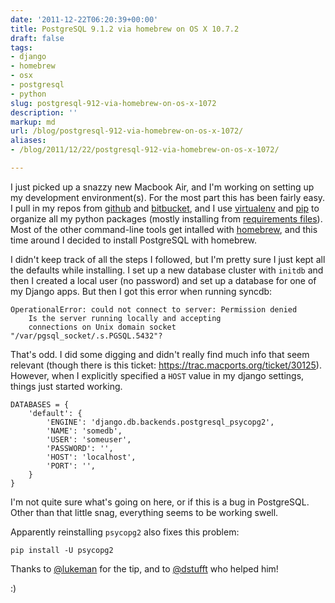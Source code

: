 ```yaml
---
date: '2011-12-22T06:20:39+00:00'
title: PostgreSQL 9.1.2 via homebrew on OS X 10.7.2
draft: false
tags:
- django
- homebrew
- osx
- postgresql
- python
slug: postgresql-912-via-homebrew-on-os-x-1072
description: ''
markup: md
url: /blog/postgresql-912-via-homebrew-on-os-x-1072/
aliases:
- /blog/2011/12/22/postgresql-912-via-homebrew-on-os-x-1072/

---
```


I just picked up a snazzy new Macbook Air, and I'm working on setting up my development 
 environment(s). For the most part this has been fairly easy. I pull in my repos from 
 [github](https://github.com/bradmontgomery) and [bitbucket](https://bitbucket.org/bkmontgomery), 
 and I use [virtualenv](http://pypi.python.org/pypi/virtualenv) and [pip](http://www.pip-installer.org/)
 to organize all my python packages (mostly installing from 
 [requirements files](http://www.pip-installer.org/en/latest/requirements.html)). Most of the other 
 command-line tools get intalled with [homebrew](http://mxcl.github.com/homebrew/), and this time around I 
 decided to install PostgreSQL with homebrew.


I didn't keep track of all the steps I followed, but I'm pretty sure I just kept all the defaults 
 while installing. I set up a new database cluster with `initdb` and then I created a 
 local user (no password) and set up a database for one of my Django apps. But then I got this 
 error when running syncdb:



```
OperationalError: could not connect to server: Permission denied
    Is the server running locally and accepting
    connections on Unix domain socket "/var/pgsql_socket/.s.PGSQL.5432"?

```

That's odd. I did some digging and didn't really find much info that seem relevant 
 (though there is this ticket: <https://trac.macports.org/ticket/30125>).
 However, when I explicitly specified a `HOST` value in my django settings, things just started working.



```
DATABASES = { 
    'default': {
        'ENGINE': 'django.db.backends.postgresql_psycopg2',
        'NAME': 'somedb',  
        'USER': 'someuser', 
        'PASSWORD': '', 
        'HOST': 'localhost',
        'PORT': '', 
    }   
}

```

I'm not quite sure what's going on here, or if this is a bug in PostgreSQL. Other than that little 
 snag, everything seems to be working swell.


Apparently reinstalling `psycopg2` also fixes this problem:


```
pip install -U psycopg2
```

Thanks to [@lukeman](https://twitter.com/lukeman) for the tip, and to [@dstufft](https://twitter.com/dstufft) who helped him!  
  
:)

